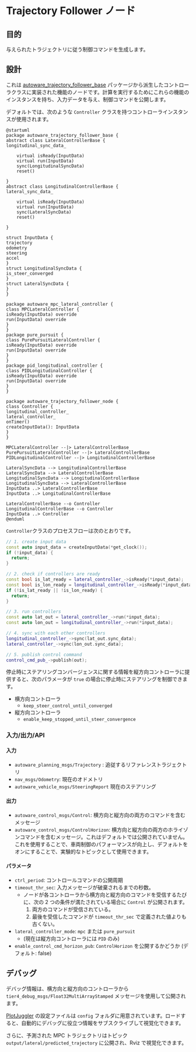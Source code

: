 # Trajectory Follower ノード

## 目的

与えられたトラジェクトリに従う制御コマンドを生成します。

## 設計

これは [autoware_trajectory_follower_base](../autoware_trajectory_follower_base/README.md#trajectory-follower) パッケージから派生したコントローラクラスに実装された機能のノードです。計算を実行するためにこれらの機能のインスタンスを持ち、入力データを与え、制御コマンドを公開します。

デフォルトでは、次のような `Controller` クラスを持つコントローラインスタンスが使用されます。


```plantuml
@startuml
package autoware_trajectory_follower_base {
abstract class LateralControllerBase {
longitudinal_sync_data_

    virtual isReady(InputData)
    virtual run(InputData)
    sync(LongitudinalSyncData)
    reset()

}
abstract class LongitudinalControllerBase {
lateral_sync_data_

    virtual isReady(InputData)
    virtual run(InputData)
    sync(LateralSyncData)
    reset()

}

struct InputData {
trajectory
odometry
steering
accel
}
struct LongitudinalSyncData {
is_steer_converged
}
struct LateralSyncData {
}
}

package autoware_mpc_lateral_controller {
class MPCLateralController {
isReady(InputData) override
run(InputData) override
}
}
package pure_pursuit {
class PurePursuitLateralController {
isReady(InputData) override
run(InputData) override
}
}
package pid_longitudinal_controller {
class PIDLongitudinalController {
isReady(InputData) override
run(InputData) override
}
}

package autoware_trajectory_follower_node {
class Controller {
longitudinal_controller_
lateral_controller_
onTimer()
createInputData(): InputData
}
}

MPCLateralController --|> LateralControllerBase
PurePursuitLateralController --|> LateralControllerBase
PIDLongitudinalController --|> LongitudinalControllerBase

LateralSyncData --> LongitudinalControllerBase
LateralSyncData --> LateralControllerBase
LongitudinalSyncData --> LongitudinalControllerBase
LongitudinalSyncData --> LateralControllerBase
InputData ..> LateralControllerBase
InputData ..> LongitudinalControllerBase

LateralControllerBase --o Controller
LongitudinalControllerBase --o Controller
InputData ..> Controller
@enduml
```

`Controller`クラスのプロセスフローは次のとおりです。


```cpp
// 1. create input data
const auto input_data = createInputData(*get_clock());
if (!input_data) {
  return;
}

// 2. check if controllers are ready
const bool is_lat_ready = lateral_controller_->isReady(*input_data);
const bool is_lon_ready = longitudinal_controller_->isReady(*input_data);
if (!is_lat_ready || !is_lon_ready) {
  return;
}

// 3. run controllers
const auto lat_out = lateral_controller_->run(*input_data);
const auto lon_out = longitudinal_controller_->run(*input_data);

// 4. sync with each other controllers
longitudinal_controller_->sync(lat_out.sync_data);
lateral_controller_->sync(lon_out.sync_data);

// 5. publish control command
control_cmd_pub_->publish(out);
```

停止時にステアリングコンバージェンスに関する情報を縦方向コントローラに提供すると、次のパラメータが `true` の場合に停止時にステアリングを制御できます。

- 横方向コントローラ
  - `keep_steer_control_until_converged`
- 縦方向コントローラ
  - `enable_keep_stopped_until_steer_convergence`

### 入力/出力/API

#### 入力

- `autoware_planning_msgs/Trajectory` : 追従するリファレンストラジェクトリ
- `nav_msgs/Odometry`: 現在のオドメトリ
- `autoware_vehicle_msgs/SteeringReport` 現在のステアリング

#### 出力

- `autoware_control_msgs/Control`: 横方向と縦方向の両方のコマンドを含むメッセージ
- `autoware_control_msgs/ControlHorizon`: 横方向と縦方向の両方のホライゾンコマンドを含むメッセージ。これはデフォルトでは公開されていません。これを使用することで、車両制御のパフォーマンスが向上し、デフォルトをオンにすることで、実験的なトピックとして使用できます。

#### パラメータ

- `ctrl_period`: コントロールコマンドの公開周期
- `timeout_thr_sec`: 入力メッセージが破棄されるまでの秒数。
  - ノードが各コントローラから横方向と縦方向のコマンドを受信するたびに、次の 2 つの条件が満たされている場合に `Control` が公開されます。
    1. 両方のコマンドが受信されている。
    2. 最後を受信したコマンドが `timeout_thr_sec` で定義された値よりも古くない。
- `lateral_controller_mode`: `mpc` または `pure_pursuit`
  - (現在は縦方向コントローラには `PID` のみ)
- `enable_control_cmd_horizon_pub`: `ControlHorizon` を公開するかどうか (デフォルト: false)

## デバッグ

デバッグ情報は、横方向と縦方向のコントローラから `tier4_debug_msgs/Float32MultiArrayStamped` メッセージを使用して公開されます。

[PlotJuggler](https://github.com/facontidavide/PlotJuggler) の設定ファイルは `config` フォルダに用意されています。ロードすると、自動的にデバッグに役立つ情報をサブスクライブして視覚化できます。

さらに、予測された MPC トラジェクトリはトピック `output/lateral/predicted_trajectory` に公開され、Rviz で視覚化できます。

